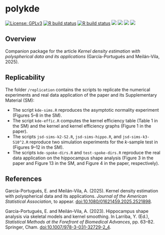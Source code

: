 # polykde

[![License:
GPLv3](https://img.shields.io/badge/license-GPLv3-blue.svg)](https://www.gnu.org/licenses/gpl-3.0)
[![R build
status](https://github.com/egarpor/polykde/workflows/R-CMD-check/badge.svg)](https://github.com/egarpor/polykde/actions)
[![R build
status](https://github.com/egarpor/polykde/workflows/test-coverage/badge.svg)](https://github.com/egarpor/polykde/actions)
[![](https://codecov.io/gh/egarpor/polykde/branch/main/graph/badge.svg)](https://app.codecov.io/gh/egarpor/polykde)
[![](https://www.r-pkg.org/badges/version/polykde?color=green)](https://cran.r-project.org/package=polykde)
[![](http://cranlogs.r-pkg.org/badges/grand-total/polykde)](https://cran.r-project.org/package=polykde)
[![](http://cranlogs.r-pkg.org/badges/last-month/polykde)](https://cran.r-project.org/package=polykde)

## Overview

Companion package for the article *Kernel density estimation with
polyspherical data and its applications* (García-Portugués and
Meilán-Vila, 2025).

## Replicability

The folder `/replication` contains the scripts to replicate the
numerical experiments and real data application of the paper and its
Supplementary Material (SM):

- The script `kde-sims.R` reproduces the asymptotic normality experiment
  (Figures 5–8 in the SM).
- The script `kde-effic.R` computes the kernel efficiency table (Table 1
  in the SM) and the kernel and kernel efficiency graphs (Figure 1 in
  the paper).
- The scripts `jsd-sims-k2-S2.R`, `jsd-sims-hippo.R`, and
  `jsd-sims-k3-S10^2.R` reproduce two simulation experiments for the
  $`k`$-sample test in (Figures 9–12 in the SM).
- The scripts `kde-spoke-dirs.R` and `test-spoke-dirs.R` reproduce the
  real data application on the hippocampus shape analysis (Figure 3 in
  the paper and Figure 13 in the SM, and Figure 4 in the paper,
  respectively).

## References

García-Portugués, E. and Meilán-Vila, A. (2025). Kernel density
estimation with polyspherical data and its applications. *Journal of the
American Statistical Association*, to appear.
[doi:10.1080/01621459.2025.2521898](https://doi.org/10.1080/01621459.2025.2521898).

García-Portugués, E. and Meilán-Vila, A. (2023). Hippocampus shape
analysis via skeletal models and kernel smoothing. In Larriba, Y. (Ed.),
*Statistical Methods at the Forefront of Biomedical Advances*,
pp. 63–82. Springer, Cham.
[doi:10.1007/978-3-031-32729-2_4](https://doi.org/10.1007/978-3-031-32729-2_4).
